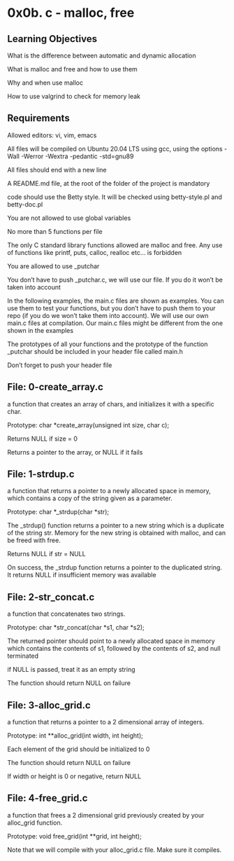 # 0x0b. c - malloc, free
## Learning Objectives

What is the difference between automatic and dynamic allocation

What is malloc and free and how to use them

Why and when use malloc

How to use valgrind to check for memory leak
## Requirements

Allowed editors: vi, vim, emacs

All files will be compiled on Ubuntu 20.04 LTS using gcc, using the options -Wall -Werror -Wextra -pedantic -std=gnu89

All files should end with a new line

A README.md file, at the root of the folder of the project is mandatory

code should use the Betty style. It will be checked using betty-style.pl and betty-doc.pl

You are not allowed to use global variables

No more than 5 functions per file

The only C standard library functions allowed are malloc and free. Any use of functions like printf, puts, calloc, realloc etc… is forbidden

You are allowed to use _putchar

You don’t have to push _putchar.c, we will use our file. If you do it won’t be taken into account

In the following examples, the main.c files are shown as examples. You can use them to test your functions, but you don’t have to push them to your repo (if you do we won’t take them into account). We will use our own main.c files at compilation. Our main.c files might be different from the one shown in the examples

The prototypes of all your functions and the prototype of the function _putchar should be included in your header file called main.h

Don’t forget to push your header file

## File: 0-create_array.c
a function that creates an array of chars, and initializes it with a specific char.

Prototype: char *create_array(unsigned int size, char c);

Returns NULL if size = 0

Returns a pointer to the array, or NULL if it fails
## File: 1-strdup.c
a function that returns a pointer to a newly allocated space in memory, which contains a copy of the string given as a parameter.

Prototype: char *_strdup(char *str);

The _strdup() function returns a pointer to a new string which is a duplicate of the string str. Memory for the new string is obtained with malloc, and can be freed with free.

Returns NULL if str = NULL

On success, the _strdup function returns a pointer to the duplicated string. It returns NULL if insufficient memory was available
## File: 2-str_concat.c
a function that concatenates two strings.

Prototype: char *str_concat(char *s1, char *s2);

The returned pointer should point to a newly allocated space in memory which contains the contents of s1, followed by the contents of s2, and null terminated

if NULL is passed, treat it as an empty string

The function should return NULL on failure
## File: 3-alloc_grid.c
a function that returns a pointer to a 2 dimensional array of integers.

Prototype: int **alloc_grid(int width, int height);

Each element of the grid should be initialized to 0

The function should return NULL on failure

If width or height is 0 or negative, return NULL
## File: 4-free_grid.c
a function that frees a 2 dimensional grid previously created by your alloc_grid function.

Prototype: void free_grid(int **grid, int height);

Note that we will compile with your alloc_grid.c file. Make sure it compiles.
